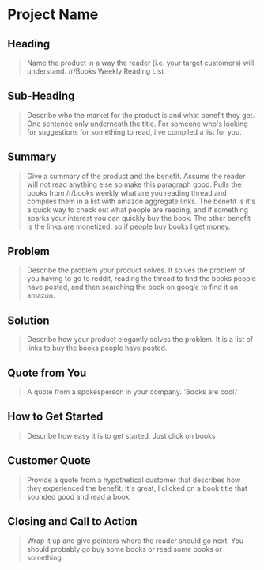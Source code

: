 # Project Name #

<!-- 
> This material was originally posted [here](http://www.quora.com/What-is-Amazons-approach-to-product-development-and-product-management). It is reproduced here for posterities sake.

There is an approach called "working backwards" that is widely used at Amazon. They work backwards from the customer, rather than starting with an idea for a product and trying to bolt customers onto it. While working backwards can be applied to any specific product decision, using this approach is especially important when developing new products or features.

For new initiatives a product manager typically starts by writing an internal press release announcing the finished product. The target audience for the press release is the new/updated product's customers, which can be retail customers or internal users of a tool or technology. Internal press releases are centered around the customer problem, how current solutions (internal or external) fail, and how the new product will blow away existing solutions.

If the benefits listed don't sound very interesting or exciting to customers, then perhaps they're not (and shouldn't be built). Instead, the product manager should keep iterating on the press release until they've come up with benefits that actually sound like benefits. Iterating on a press release is a lot less expensive than iterating on the product itself (and quicker!).

If the press release is more than a page and a half, it is probably too long. Keep it simple. 3-4 sentences for most paragraphs. Cut out the fat. Don't make it into a spec. You can accompany the press release with a FAQ that answers all of the other business or execution questions so the press release can stay focused on what the customer gets. My rule of thumb is that if the press release is hard to write, then the product is probably going to suck. Keep working at it until the outline for each paragraph flows. 

Oh, and I also like to write press-releases in what I call "Oprah-speak" for mainstream consumer products. Imagine you're sitting on Oprah's couch and have just explained the product to her, and then you listen as she explains it to her audience. That's "Oprah-speak", not "Geek-speak".

Once the project moves into development, the press release can be used as a touchstone; a guiding light. The product team can ask themselves, "Are we building what is in the press release?" If they find they're spending time building things that aren't in the press release (overbuilding), they need to ask themselves why. This keeps product development focused on achieving the customer benefits and not building extraneous stuff that takes longer to build, takes resources to maintain, and doesn't provide real customer benefit (at least not enough to warrant inclusion in the press release).
 -->
 
## Heading ##
  > Name the product in a way the reader (i.e. your target customers) will understand.
  /r/Books Weekly Reading List

## Sub-Heading ##
  > Describe who the market for the product is and what benefit they get. One sentence only underneath the title.
 	For someone who's looking for suggestions for something to read, i've compiled a list for you.

## Summary ##
  > Give a summary of the product and the benefit. Assume the reader will not read anything else so make this paragraph good.
  Pulls the books from /r/books weekly what are you reading thread and compiles them in a list with amazon aggregate links.
  The benefit is it's a quick way to check out what people are reading, and if something sparks your interest you can quickly buy the book.
  The other benefit is the links are monetized, so if people buy books I get money.

## Problem ##
  > Describe the problem your product solves.
  It solves the problem of you having to go to reddit, reading the thread to find the books people have posted, and then searching the book on google to find it on  amazon.

## Solution ##
  > Describe how your product elegantly solves the problem.
  It is a list of links to buy the books people have posted.

## Quote from You ##
  > A quote from a spokesperson in your company.
  'Books are cool.'

## How to Get Started ##
  > Describe how easy it is to get started.
  Just click on books

## Customer Quote ##
  > Provide a quote from a hypothetical customer that describes how they experienced the benefit.
  It's great, I clicked on a book title that sounded good and read a book.

## Closing and Call to Action ##
  > Wrap it up and give pointers where the reader should go next.
  You should probably go buy some books or read some books or something.
